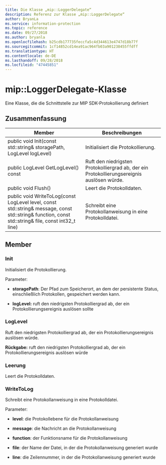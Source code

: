 ```yaml
---
title: Die Klasse „mip::LoggerDelegate“
description: Referenz zur Klasse „mip::LoggerDelegate“
author: BryanLa
ms.service: information-protection
ms.topic: reference
ms.date: 09/27/2018
ms.author: bryanla
ms.openlocfilehash: b25cdb177735feccfa5c4d344613e4747d18b77f
ms.sourcegitcommit: 1cf14852cd14ea91ac964fb03a901238455ffdff
ms.translationtype: HT
ms.contentlocale: de-DE
ms.lasthandoff: 09/28/2018
ms.locfileid: "47445851"
---
```

# <a name="class-miploggerdelegate"></a>mip::LoggerDelegate-Klasse 
Eine Klasse, die die Schnittstelle zur MIP SDK-Protokollierung definiert
  
## <a name="summary"></a>Zusammenfassung
 Member                        | Beschreibungen                                
--------------------------------|---------------------------------------------
 public void Init(const std::string& storagePath, LogLevel logLevel)  |  Initialisiert die Protokollierung.
 public LogLevel GetLogLevel() const  |  Ruft den niedrigsten Protokolliergrad ab, der ein Protokollierungsereignis auslösen würde.
 public void Flush()  |  Leert die Protokolldaten.
 public void WriteToLog(const LogLevel level, const std::string& message, const std::string& function, const std::string& file, const int32_t line)  |  Schreibt eine Protokollanweisung in eine Protokolldatei.
  
## <a name="members"></a>Member
  
### <a name="init"></a>Init
Initialisiert die Protokollierung.

Parameter:  
* **storagePath**: Der Pfad zum Speicherort, an dem der persistente Status, einschließlich Protokollen, gespeichert werden kann. 


* **logLevel:** ruft den niedrigsten Protokolliergrad ab, der ein Protokollierungsereignis auslösen sollte


  
### <a name="loglevel"></a>LogLevel
Ruft den niedrigsten Protokolliergrad ab, der ein Protokollierungsereignis auslösen würde.

  
**Rückgabe:** ruft den niedrigsten Protokolliergrad ab, der ein Protokollierungsereignis auslösen würde
  
### <a name="flush"></a>Leerung
Leert die Protokolldaten.
  
### <a name="writetolog"></a>WriteToLog
Schreibt eine Protokollanweisung in eine Protokolldatei.

Parameter:  
* **level**: die Protokollebene für die Protokollanweisung 


* **message**: die Nachricht an die Protokollanweisung 


* **function**: der Funktionsname für die Protokollanweisung 


* **file**: der Name der Datei, in der die Protokollanweisung generiert wurde 


* **line**: die Zeilennummer, in der die Protokollanweisung generiert wurde

